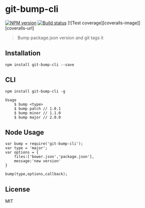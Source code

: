 # git-bump-cli

[![NPM version][npm-image]][npm-url]
[![Build status][travis-image]][travis-url]
[![Test coverage][coveralls-image]][coveralls-url]

> Bump package.json version and git tags it

## Installation

```
npm install git-bump-cli --save
```

## CLI

```
npm install git-bump-cli -g
```

```
Usage
	$ bump <type>
	$ bump patch // 1.0.1
	$ bump minor // 1.1.0
	$ bump major // 2.0.0
```

## Node Usage

```
var bump = require('git-bump-cli');
var type = 'major';
var options = {
	files:['bower.json','package.json'],
	message:'new version'
}

bump(type,options,callback);
```

## License

MIT

[npm-image]: https://img.shields.io/npm/v/git-bump-cli.svg?style=flat-square
[npm-url]: https://npmjs.org/package/git-bump-cli
[travis-image]: https://img.shields.io/travis/webcaetano/git-bump-cli.svg?style=flat-square
[travis-url]: https://travis-ci.org/webcaetano/git-bump-cli

